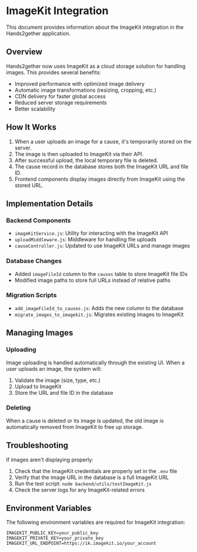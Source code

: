 # ImageKit Integration

This document provides information about the ImageKit integration in the Hands2gether application.

## Overview

Hands2gether now uses ImageKit as a cloud storage solution for handling images. This provides several benefits:

- Improved performance with optimized image delivery
- Automatic image transformations (resizing, cropping, etc.)
- CDN delivery for faster global access
- Reduced server storage requirements
- Better scalability

## How It Works

1. When a user uploads an image for a cause, it's temporarily stored on the server.
2. The image is then uploaded to ImageKit via their API.
3. After successful upload, the local temporary file is deleted.
4. The cause record in the database stores both the ImageKit URL and file ID.
5. Frontend components display images directly from ImageKit using the stored URL.

## Implementation Details

### Backend Components

- `imageKitService.js`: Utility for interacting with the ImageKit API
- `uploadMiddleware.js`: Middleware for handling file uploads
- `causeController.js`: Updated to use ImageKit URLs and manage images

### Database Changes

- Added `imageFileId` column to the `causes` table to store ImageKit file IDs
- Modified image paths to store full URLs instead of relative paths

### Migration Scripts

- `add_imageFileId_to_causes.js`: Adds the new column to the database
- `migrate_images_to_imagekit.js`: Migrates existing images to ImageKit

## Managing Images

### Uploading

Image uploading is handled automatically through the existing UI. When a user uploads an image, the system will:

1. Validate the image (size, type, etc.)
2. Upload to ImageKit
3. Store the URL and file ID in the database

### Deleting

When a cause is deleted or its image is updated, the old image is automatically removed from ImageKit to free up storage.

## Troubleshooting

If images aren't displaying properly:

1. Check that the ImageKit credentials are properly set in the `.env` file
2. Verify that the image URL in the database is a full ImageKit URL
3. Run the test script: `node backend/utils/testImageKit.js`
4. Check the server logs for any ImageKit-related errors

## Environment Variables

The following environment variables are required for ImageKit integration:

```
IMAGEKIT_PUBLIC_KEY=your_public_key
IMAGEKIT_PRIVATE_KEY=your_private_key
IMAGEKIT_URL_ENDPOINT=https://ik.imagekit.io/your_account
```
